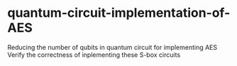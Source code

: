 # quantum-circuit-implementation-of-AES
Reducing the number of qubits in quantum circuit for implementing AES
Verify the correctness of inplementing these S-box circuits
